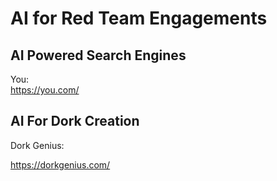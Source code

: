 # AI for Red Team Engagements

## AI Powered Search Engines

You:  
https://you.com/

## AI For Dork Creation
Dork Genius:

https://dorkgenius.com/
